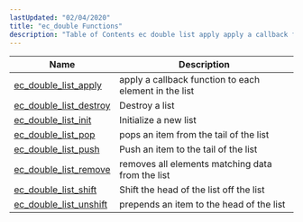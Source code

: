```yaml
---
lastUpdated: "02/04/2020"
title: "ec_double Functions"
description: "Table of Contents ec double list apply apply a callback function to each element in the list ec double list destroy Destroy a list ec double list init Initialize a new list ec double list pop pops an item from the tail of the list ec double list push Push..."
---
```



| Name                                                                                                        | Description                                           |
|-------------------------------------------------------------------------------------------------------------|-------------------------------------------------------|
| [ec_double_list_apply](/momentum/3/3-api/apis-ec-double-list-apply)     | apply a callback function to each element in the list |
| [ec_double_list_destroy](/momentum/3/3-api/apis-ec-double-list-destroy) | Destroy a list                                        |
| [ec_double_list_init](/momentum/3/3-api/apis-ec-double-list-init)       | Initialize a new list                                 |
| [ec_double_list_pop](/momentum/3/3-api/apis-ec-double-list-pop)         | pops an item from the tail of the list                |
| [ec_double_list_push](/momentum/3/3-api/apis-ec-double-list-push)       | Push an item to the tail of the list                  |
| [ec_double_list_remove](/momentum/3/3-api/apis-ec-double-list-remove)   | removes all elements matching data from the list      |
| [ec_double_list_shift](/momentum/3/3-api/apis-ec-double-list-shift)     | Shift the head of the list off the list               |
| [ec_double_list_unshift](/momentum/3/3-api/apis-ec-double-list-unshift) | prepends an item to the head of the list              |
